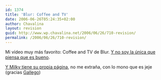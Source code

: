 ```yaml
---
id: 1374
title: 'Blur: Coffee and TV'
date: 2006-06-26T05:24:35+02:00
author: Chavalina
layout: revision
guid: http://www.wp.chavalina.net/2006/06/26/710-revision/
permalink: /2006/06/26/710-revision/
---
```

Mi v&iacute;deo muy más favorito: Coffee and TV de Blur. <a href="http://www.pitchforkmedia.com/article/feature/36588/Staff_List_100_Awesome_Music_Videos" target="_blank">Y no soy la &uacute;nica que piensa que es bueno</a>.



<a href="http://www.milkyfan.com/" target="_blank">Y Milky tiene su propia página</a>, no me extra&ntilde;a, con lo mono que es jeje (gracias <a href="http://www.chochitopelao.com/" target="_blank">Gallego</a>)